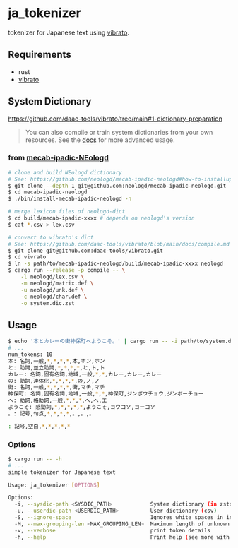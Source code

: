 # ja_tokenizer

tokenizer for Japanese text using [vibrato](https://github.com/daac-tools/vibrato).

## Requirements

- rust
- [vibrato](https://github.com/daac-tools/vibrato)

## System Dictionary

https://github.com/daac-tools/vibrato/tree/main#1-dictionary-preparation
> You can also compile or train system dictionaries from your own resources. See the [docs](https://github.com/daac-tools/vibrato/blob/main/docs) for more advanced usage.

### from [mecab-ipadic-NEologd](https://github.com/neologd/mecab-ipadic-neologd)

```sh
# clone and build NEologd dictionary
# See: https://github.com/neologd/mecab-ipadic-neologd#how-to-installupdate-mecab-ipadic-neologd
$ git clone --depth 1 git@github.com:neologd/mecab-ipadic-neologd.git
$ cd mecab-ipadic-neologd
$ ./bin/install-mecab-ipadic-neologd -n

# merge lexicon files of neologd-dict
$ cd build/mecab-ipadic-xxxx # depends on neologd's version
$ cat *.csv > lex.csv

# convert to vibrato's dict
# See: https://github.com/daac-tools/vibrato/blob/main/docs/compile.md
$ git clone git@github.com:daac-tools/vibrato.git
$ cd vivrato
$ ln -s path/to/mecab-ipadic-neologd/build/mecab-ipadic-xxxx neologd
$ cargo run --release -p compile -- \
    -l neologd/lex.csv \
    -m neologd/matrix.def \
    -u neologd/unk.def \
    -c neologd/char.def \
    -o system.dic.zst
```

## Usage

```sh
$ echo '本とカレーの街神保町へようこそ。' | cargo run -- -i path/to/system.dic.zst
# ...
num_tokens: 10
本: 名詞,一般,*,*,*,*,本,ホン,ホン
と: 助詞,並立助詞,*,*,*,*,と,ト,ト
カレー: 名詞,固有名詞,地域,一般,*,*,カレー,カレー,カレー
の: 助詞,連体化,*,*,*,*,の,ノ,ノ
街: 名詞,一般,*,*,*,*,街,マチ,マチ
神保町: 名詞,固有名詞,地域,一般,*,*,神保町,ジンボウチョウ,ジンボーチョー
へ: 助詞,格助詞,一般,*,*,*,へ,ヘ,エ
ようこそ: 感動詞,*,*,*,*,*,ようこそ,ヨウコソ,ヨーコソ
。: 記号,句点,*,*,*,*,。,。,。

: 記号,空白,*,*,*,*,*
```


### Options

```sh
$ cargo run -- -h
# ...
simple tokenizer for Japanese text

Usage: ja_tokenizer [OPTIONS]

Options:
  -i, --sysdic-path <SYSDIC_PATH>            System dictionary (in zstd) [default: system.dic.zst]
  -u, --userdic-path <USERDIC_PATH>          User dictionary (csv)
  -S, --ignore-space                         Ignores white spaces in input strings
  -M, --max-grouping-len <MAX_GROUPING_LEN>  Maximum length of unknown words [default: 24]
  -v, --verbose                              print token details
  -h, --help                                 Print help (see more with '--help')
```

